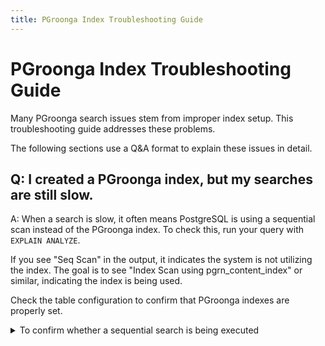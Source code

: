```yaml
---
title: PGroonga Index Troubleshooting Guide
---
```

# PGroonga Index Troubleshooting Guide

Many PGroonga search issues stem from improper index setup. This troubleshooting guide addresses these problems.

The following sections use a Q&A format to explain these issues in detail.

## Q: I created a PGroonga index, but my searches are still slow.

A: When a search is slow, it often means PostgreSQL is using a sequential scan instead of the PGroonga index. To check this, run your query with `EXPLAIN ANALYZE`. 

If you see "Seq Scan" in the output, it indicates the system is not utilizing the index. The goal is to see "Index Scan using pgrn_content_index" or similar, indicating the index is being used.

Check the table configuration to confirm that PGroonga indexes are properly set.

<details>

  <summary>To confirm whether a sequential search is being executed</summary>
  
  We use a following table structure as an example.
  
  To ensure the search is definitely sequential in this example, no indexes or primary keys have been set.

```sql
CREATE TABLE memos (
  title text,
  content text
);

INSERT INTO memos VALUES ('PostgreSQL', 'PostgreSQL is an RDBMS.');
INSERT INTO memos VALUES ('Groonga', 'Groonga is a super-fast full-text search engine.');
INSERT INTO memos VALUES ('PGroonga', 'PGroonga is an extension that brings super-fast full-text search to PostgreSQL.');
```

The query we are examining is as follows:

```sql
SELECT * FROM memos WHERE content &@~ 'PostgreSQL';
```

Now, let's confirm whether the query is using a sequential search.

As mentioned earlier, we'll use `EXPLAIN ANALYZE` to check.

```sql
EXPLAIN ANALYZE SELECT * FROM memos WHERE content &@~ 'PostgreSQL';
--                                              QUERY PLAN                                              
-- -----------------------------------------------------------------------------------------------------
--  Seq Scan on memos  (cost=0.00..678.80 rows=1 width=64) (actual time=2.803..4.664 rows=2 loops=1)
--    Filter: (content &@~ 'PostgreSQL'::text)
--    Rows Removed by Filter: 1
--  Planning Time: 0.113 ms
--  Execution Time: 4.731 ms
-- (5 rows)
```

The result is as shown above.

In the case of a sequential search, "Seq Scan" will be displayed.

Our goal here is to transform this "Seq Scan" into "Index Scan using #{PGroonga index name}" as shown below.

```sql
EXPLAIN ANALYZE SELECT * FROM memos WHERE content &@~ 'PostgreSQL';
--                                                           QUERY PLAN                                                          
-- ------------------------------------------------------------------------------------------------------------------------------
--  Index Scan using pgrn_content_index on memos  (cost=0.00..4.02 rows=1 width=64) (actual time=0.778..0.782 rows=2 loops=1)
--    Index Cond: (content &@~ 'PostgreSQL'::text)
--  Planning Time: 0.835 ms
--  Execution Time: 1.002 ms
-- (4 rows)
```

</details>

